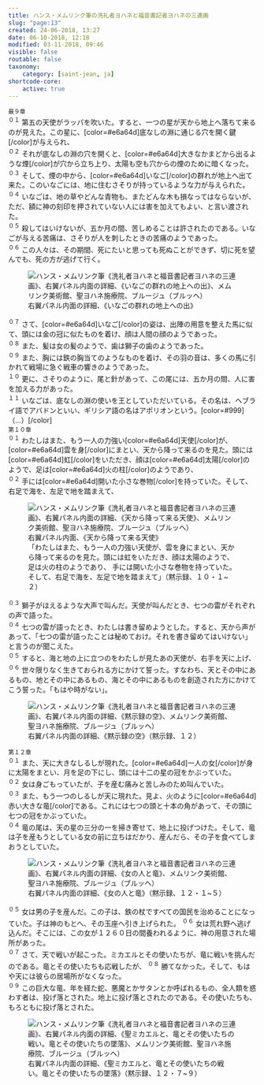 ```yaml
---
title: ハンス・メムリンク筆の洗礼者ヨハネと福音書記者ヨハネの三連画
slug: "page:13"
created: 24-06-2018, 13:27
date: 06-10-2018, 12:18
modified: 03-11-2018, 09:46
visible: false
routable: false
taxonomy:
    category: [saint-jean, ja]
shortcode-core:
    active: true
---
```

<sup>最９章</sup>  
<sup>０１</sup> 
第五の天使がラッパを吹いた。すると、一つの星が天から地上へ落ちて来るのが見えた。この星に、[color=#e6a64d]底なしの淵に通じる穴を開く鍵[/color]が与えられ、  
<sup>０２</sup> 
それが底なしの淵の穴を開くと、[color=#e6a64d]大きなかまどから出るような煙[/color]が穴から立ち上り、太陽も空も穴からの煙のために暗くなった。  
<sup>０３</sup> 
そして、煙の中から、[color=#e6a64d]いなご[/color]の群れが地上へ出て来た。このいなごには、地に住むさそりが持っているような力が与えられた。  
<sup>０４</sup> 
いなごは、地の草やどんな青物も、またどんな木も損なってはならないが、ただ、額に神の刻印を押されていない人には害を加えてもよい、と言い渡された。  
<sup>０５</sup> 
殺してはいけないが、五か月の間、苦しめることは許されたのである。いなごが与える苦痛は、さそりが人を刺したときの苦痛のようであった。  
<sup>０６</sup> 
この人々は、その期間、死にたいと思っても死ぬことができず、切に死を望んでも、死の方が逃げて行く。  

<figure><picture>
<source
sizes="(max-width: 767px) 98vw, (min-width: 959px) 50vw, 86vw"
srcset="
/user/sites/docs/pages/01.home/06.bruges/01.hopital-saint-jean/01.saint-jean/13.saint-jean_13/sauterelles-280.webp 280w,
/user/sites/docs/pages/01.home/06.bruges/01.hopital-saint-jean/01.saint-jean/13.saint-jean_13/sauterelles-380.webp 380w,
/user/sites/docs/pages/01.home/06.bruges/01.hopital-saint-jean/01.saint-jean/13.saint-jean_13/sauterelles-480.webp 480w,
/user/sites/docs/pages/01.home/06.bruges/01.hopital-saint-jean/01.saint-jean/13.saint-jean_13/sauterelles-640.webp 640w,
/user/sites/docs/pages/01.home/06.bruges/01.hopital-saint-jean/01.saint-jean/13.saint-jean_13/sauterelles-840.webp 840w,
/user/sites/docs/pages/01.home/06.bruges/01.hopital-saint-jean/01.saint-jean/13.saint-jean_13/sauterelles-1280.webp 1280w,
/user/sites/docs/pages/01.home/06.bruges/01.hopital-saint-jean/01.saint-jean/13.saint-jean_13/sauterelles-1600.webp 1600w,
/user/sites/docs/pages/01.home/06.bruges/01.hopital-saint-jean/01.saint-jean/13.saint-jean_13/sauterelles-1920.webp 1920w"
type="image/webp" />
<img
src="/user/sites/docs/pages/01.home/06.bruges/01.hopital-saint-jean/01.saint-jean/13.saint-jean_13/sauterelles-640.jpg" title="ハンス・メムリンク筆《洗礼者ヨハネと福音書記者ヨハネの三連画》、右翼パネル内面の詳細、《いなごの群れの地上への出》、メムリンク美術館、聖ヨハネ施療院、ブルージュ（ブルッヘ）" alt="ハンス・メムリンク筆《洗礼者ヨハネと福音書記者ヨハネの三連画》、右翼パネル内面の詳細、《いなごの群れの地上への出》、メムリンク美術館、聖ヨハネ施療院、ブルージュ（ブルッヘ）" class="class-80-img"
sizes="(max-width: 767px) 98vw, (min-width: 959px) 50vw, 86vw"
srcset="
/user/sites/docs/pages/01.home/06.bruges/01.hopital-saint-jean/01.saint-jean/13.saint-jean_13/sauterelles-280.jpg 280w,
/user/sites/docs/pages/01.home/06.bruges/01.hopital-saint-jean/01.saint-jean/13.saint-jean_13/sauterelles-380.jpg 380w,
/user/sites/docs/pages/01.home/06.bruges/01.hopital-saint-jean/01.saint-jean/13.saint-jean_13/sauterelles-480.jpg 480w,
/user/sites/docs/pages/01.home/06.bruges/01.hopital-saint-jean/01.saint-jean/13.saint-jean_13/sauterelles-640.jpg 640w,
/user/sites/docs/pages/01.home/06.bruges/01.hopital-saint-jean/01.saint-jean/13.saint-jean_13/sauterelles-840.jpg 840w,
/user/sites/docs/pages/01.home/06.bruges/01.hopital-saint-jean/01.saint-jean/13.saint-jean_13/sauterelles-1280.jpg 1280w,
/user/sites/docs/pages/01.home/06.bruges/01.hopital-saint-jean/01.saint-jean/13.saint-jean_13/sauterelles-1600.jpg 1600w,
/user/sites/docs/pages/01.home/06.bruges/01.hopital-saint-jean/01.saint-jean/13.saint-jean_13/sauterelles-1920.jpg 1920w">
</picture><figcaption>右翼パネル内面の詳細、《いなごの群れの地上への出》</figcaption></figure>

<sup>０７</sup> 
さて、[color=#e6a64d]いなご[/color]の姿は、出陣の用意を整えた馬に似て、頭には金の冠に似たものを着け、顔は人間の顔のようであった。  
<sup>０８</sup> 
また、髪は女の髪のようで、歯は獅子の歯のようであった。  
<sup>０９</sup> 
また、胸には鉄の胸当てのようなものを着け、その羽の音は、多くの馬に引かれて戦場に急ぐ戦車の響きのようであった。  
<sup>１０</sup> 
更に、さそりのように、尾と針があって、この尾には、五か月の間、人に害を加える力があった。  
<sup>１１</sup> 
いなごは、底なしの淵の使いを王としていただいている。その名は、ヘブライ語でアバドンといい、ギリシア語の名はアポリオンという。[color=#999]（…）[/color]  
<sup>第１０章</sup>  
<sup>０１</sup> 
わたしはまた、もう一人の力強い[color=#e6a64d]天使[/color]が、[color=#e6a64d]雲を身[/color]にまとい、天から降って来るのを見た。頭には[color=#e6a64d]虹[/color]をいただき、顔は[color=#e6a64d]太陽[/color]のようで、足は[color=#e6a64d]火の柱[/color]のようであり、  
<sup>０２</sup> 
手には[color=#e6a64d]開いた小さな巻物[/color]を持っていた。そして、右足で海を、左足で地を踏まえて、

<figure><picture>
<source
sizes="(max-width: 767px) 98vw, (min-width: 959px) 50vw, 86vw"
srcset="
/user/sites/docs/pages/01.home/06.bruges/01.hopital-saint-jean/01.saint-jean/13.saint-jean_13/ange-280.webp 280w,
/user/sites/docs/pages/01.home/06.bruges/01.hopital-saint-jean/01.saint-jean/13.saint-jean_13/ange-380.webp 380w,
/user/sites/docs/pages/01.home/06.bruges/01.hopital-saint-jean/01.saint-jean/13.saint-jean_13/ange-480.webp 480w,
/user/sites/docs/pages/01.home/06.bruges/01.hopital-saint-jean/01.saint-jean/13.saint-jean_13/ange-640.webp 640w,
/user/sites/docs/pages/01.home/06.bruges/01.hopital-saint-jean/01.saint-jean/13.saint-jean_13/ange-840.webp 840w,
/user/sites/docs/pages/01.home/06.bruges/01.hopital-saint-jean/01.saint-jean/13.saint-jean_13/ange-1280.webp 1280w,
/user/sites/docs/pages/01.home/06.bruges/01.hopital-saint-jean/01.saint-jean/13.saint-jean_13/ange-1600.webp 1600w,
/user/sites/docs/pages/01.home/06.bruges/01.hopital-saint-jean/01.saint-jean/13.saint-jean_13/ange-1920.webp 1920w"
type="image/webp" />
<img
src="/user/sites/docs/pages/01.home/06.bruges/01.hopital-saint-jean/01.saint-jean/13.saint-jean_13/ange-640.jpg" title="ハンス・メムリンク筆《洗礼者ヨハネと福音書記者ヨハネの三連画》、右翼パネル内面の詳細、《天から降って来る天使》、メムリンク美術館、聖ヨハネ施療院、ブルージュ（ブルッヘ）" alt="ハンス・メムリンク筆《洗礼者ヨハネと福音書記者ヨハネの三連画》、右翼パネル内面の詳細、《天から降って来る天使》、メムリンク美術館、聖ヨハネ施療院、ブルージュ（ブルッヘ）" class="class-80-img"
sizes="(max-width: 767px) 98vw, (min-width: 959px) 50vw, 86vw"
srcset="
/user/sites/docs/pages/01.home/06.bruges/01.hopital-saint-jean/01.saint-jean/13.saint-jean_13/ange-280.jpg 280w,
/user/sites/docs/pages/01.home/06.bruges/01.hopital-saint-jean/01.saint-jean/13.saint-jean_13/ange-380.jpg 380w,
/user/sites/docs/pages/01.home/06.bruges/01.hopital-saint-jean/01.saint-jean/13.saint-jean_13/ange-480.jpg 480w,
/user/sites/docs/pages/01.home/06.bruges/01.hopital-saint-jean/01.saint-jean/13.saint-jean_13/ange-640.jpg 640w,
/user/sites/docs/pages/01.home/06.bruges/01.hopital-saint-jean/01.saint-jean/13.saint-jean_13/ange-840.jpg 840w,
/user/sites/docs/pages/01.home/06.bruges/01.hopital-saint-jean/01.saint-jean/13.saint-jean_13/ange-1280.jpg 1280w,
/user/sites/docs/pages/01.home/06.bruges/01.hopital-saint-jean/01.saint-jean/13.saint-jean_13/ange-1600.jpg 1600w,
/user/sites/docs/pages/01.home/06.bruges/01.hopital-saint-jean/01.saint-jean/13.saint-jean_13/ange-1920.jpg 1920w">
</picture><figcaption>右翼パネル内面、《天から降って来る天使》<br>「わたしはまた、もう一人の力強い天使が、雲を身にまとい、天から降って来るのを見た。頭には虹をいただき、顔は太陽のようで、足は火の柱のようであり、
手には開いた小さな巻物を持っていた。そして、右足で海を、左足で地を踏まえて」（黙示録、１０・１~２）</figcaption></figure>

<sup>０３</sup> 
獅子がほえるような大声で叫んだ。天使が叫んだとき、七つの雷がそれぞれの声で語った。  
<sup>０４</sup> 
七つの雷が語ったとき、わたしは書き留めようとした。すると、天から声があって、「七つの雷が語ったことは秘めておけ。それを書き留めてはいけない」と言うのが聞こえた。  
<sup>０５</sup> 
すると、海と地の上に立つのをわたしが見たあの天使が、右手を天に上げ、 
<sup>０６</sup> 
世々限りなく生きておられる方にかけて誓った。すなわち、天とその中にあるもの、地とその中にあるもの、海とその中にあるものを創造された方にかけてこう誓った。「もはや時がない」。

<figure><picture>
<source
sizes="(max-width: 767px) 98vw, (min-width: 959px) 50vw, 86vw"
srcset="
/user/sites/docs/pages/01.home/06.bruges/01.hopital-saint-jean/01.saint-jean/13.saint-jean_13/bataille-celeste-280.webp 280w,
/user/sites/docs/pages/01.home/06.bruges/01.hopital-saint-jean/01.saint-jean/13.saint-jean_13/bataille-celeste-380.webp 380w,
/user/sites/docs/pages/01.home/06.bruges/01.hopital-saint-jean/01.saint-jean/13.saint-jean_13/bataille-celeste-480.webp 480w,
/user/sites/docs/pages/01.home/06.bruges/01.hopital-saint-jean/01.saint-jean/13.saint-jean_13/bataille-celeste-640.webp 640w,
/user/sites/docs/pages/01.home/06.bruges/01.hopital-saint-jean/01.saint-jean/13.saint-jean_13/bataille-celeste-840.webp 840w,
/user/sites/docs/pages/01.home/06.bruges/01.hopital-saint-jean/01.saint-jean/13.saint-jean_13/bataille-celeste-1280.webp 1280w,
/user/sites/docs/pages/01.home/06.bruges/01.hopital-saint-jean/01.saint-jean/13.saint-jean_13/bataille-celeste-1600.webp 1600w,
/user/sites/docs/pages/01.home/06.bruges/01.hopital-saint-jean/01.saint-jean/13.saint-jean_13/bataille-celeste-1920.webp 1920w"
type="image/webp" />
<img
src="/user/sites/docs/pages/01.home/06.bruges/01.hopital-saint-jean/01.saint-jean/13.saint-jean_13/bataille-celeste-640.jpg" title="ハンス・メムリンク筆《洗礼者ヨハネと福音書記者ヨハネの三連画》、右翼パネル内面の詳細、《黙示録の空》、メムリンク美術館、聖ヨハネ施療院、ブルージュ（ブルッヘ）" alt="ハンス・メムリンク筆《洗礼者ヨハネと福音書記者ヨハネの三連画》、右翼パネル内面の詳細、《黙示録の空》、メムリンク美術館、聖ヨハネ施療院、ブルージュ（ブルッヘ）" class="class-40-img"
sizes="(max-width: 767px) 98vw, (min-width: 959px) 50vw, 86vw"
srcset="
/user/sites/docs/pages/01.home/06.bruges/01.hopital-saint-jean/01.saint-jean/13.saint-jean_13/bataille-celeste-280.jpg 280w,
/user/sites/docs/pages/01.home/06.bruges/01.hopital-saint-jean/01.saint-jean/13.saint-jean_13/bataille-celeste-380.jpg 380w,
/user/sites/docs/pages/01.home/06.bruges/01.hopital-saint-jean/01.saint-jean/13.saint-jean_13/bataille-celeste-480.jpg 480w,
/user/sites/docs/pages/01.home/06.bruges/01.hopital-saint-jean/01.saint-jean/13.saint-jean_13/bataille-celeste-640.jpg 640w,
/user/sites/docs/pages/01.home/06.bruges/01.hopital-saint-jean/01.saint-jean/13.saint-jean_13/bataille-celeste-840.jpg 840w,
/user/sites/docs/pages/01.home/06.bruges/01.hopital-saint-jean/01.saint-jean/13.saint-jean_13/bataille-celeste-1280.jpg 1280w,
/user/sites/docs/pages/01.home/06.bruges/01.hopital-saint-jean/01.saint-jean/13.saint-jean_13/bataille-celeste-1600.jpg 1600w,
/user/sites/docs/pages/01.home/06.bruges/01.hopital-saint-jean/01.saint-jean/13.saint-jean_13/bataille-celeste-1920.jpg 1920w">
</picture><figcaption>右翼パネル内面の詳細、《黙示録の空》（黙示録、１２）</figcaption></figure>

<sup>第１２章</sup>  
<sup>０１</sup> 
また、天に大きなしるしが現れた。[color=#e6a64d]一人の女[/color]が身に太陽をまとい、月を足の下にし、頭には十二の星の冠をかぶっていた。  
<sup>０２</sup> 
女は身ごもっていたが、子を産む痛みと苦しみのため叫んでいた。  
<sup>０３</sup> 
また、もう一つのしるしが天に現れた。見よ、火のように[color=#e6a64d]赤い大きな竜[/color]である。これには七つの頭と十本の角があって、その頭に七つの冠をかぶっていた。  
<sup>０４</sup> 
竜の尾は、天の星の三分の一を掃き寄せて、地上に投げつけた。そして、竜は子を産もうとしている女の前に立ちはだかり、産んだら、その子を食べてしまおうとしていた。

<figure><picture>
<source
sizes="(max-width: 767px) 98vw, (min-width: 959px) 50vw, 86vw"
srcset="
/user/sites/docs/pages/01.home/06.bruges/01.hopital-saint-jean/01.saint-jean/13.saint-jean_13/femme-et-dragon-280.webp 280w,
/user/sites/docs/pages/01.home/06.bruges/01.hopital-saint-jean/01.saint-jean/13.saint-jean_13/femme-et-dragon-380.webp 380w,
/user/sites/docs/pages/01.home/06.bruges/01.hopital-saint-jean/01.saint-jean/13.saint-jean_13/femme-et-dragon-480.webp 480w,
/user/sites/docs/pages/01.home/06.bruges/01.hopital-saint-jean/01.saint-jean/13.saint-jean_13/femme-et-dragon-640.webp 640w,
/user/sites/docs/pages/01.home/06.bruges/01.hopital-saint-jean/01.saint-jean/13.saint-jean_13/femme-et-dragon-840.webp 840w,
/user/sites/docs/pages/01.home/06.bruges/01.hopital-saint-jean/01.saint-jean/13.saint-jean_13/femme-et-dragon-1280.webp 1280w,
/user/sites/docs/pages/01.home/06.bruges/01.hopital-saint-jean/01.saint-jean/13.saint-jean_13/femme-et-dragon-1600.webp 1600w,
/user/sites/docs/pages/01.home/06.bruges/01.hopital-saint-jean/01.saint-jean/13.saint-jean_13/femme-et-dragon-1920.webp 1920w"
type="image/webp" />
<img
src="/user/sites/docs/pages/01.home/06.bruges/01.hopital-saint-jean/01.saint-jean/13.saint-jean_13/femme-et-dragon-640.jpg" title="ハンス・メムリンク筆《洗礼者ヨハネと福音書記者ヨハネの三連画》、右翼パネル内面の詳細、《女の人と竜》、メムリンク美術館、聖ヨハネ施療院、ブルージュ（ブルッヘ）" alt="ハンス・メムリンク筆《洗礼者ヨハネと福音書記者ヨハネの三連画》、右翼パネル内面の詳細、《女の人と竜》、メムリンク美術館、聖ヨハネ施療院、ブルージュ（ブルッヘ）" class="class-diane-img"
sizes="(max-width: 767px) 98vw, (min-width: 959px) 50vw, 86vw"
srcset="
/user/sites/docs/pages/01.home/06.bruges/01.hopital-saint-jean/01.saint-jean/13.saint-jean_13/femme-et-dragon-280.jpg 280w,
/user/sites/docs/pages/01.home/06.bruges/01.hopital-saint-jean/01.saint-jean/13.saint-jean_13/femme-et-dragon-380.jpg 380w,
/user/sites/docs/pages/01.home/06.bruges/01.hopital-saint-jean/01.saint-jean/13.saint-jean_13/femme-et-dragon-480.jpg 480w,
/user/sites/docs/pages/01.home/06.bruges/01.hopital-saint-jean/01.saint-jean/13.saint-jean_13/femme-et-dragon-640.jpg 640w,
/user/sites/docs/pages/01.home/06.bruges/01.hopital-saint-jean/01.saint-jean/13.saint-jean_13/femme-et-dragon-840.jpg 840w,
/user/sites/docs/pages/01.home/06.bruges/01.hopital-saint-jean/01.saint-jean/13.saint-jean_13/femme-et-dragon-1280.jpg 1280w,
/user/sites/docs/pages/01.home/06.bruges/01.hopital-saint-jean/01.saint-jean/13.saint-jean_13/femme-et-dragon-1600.jpg 1600w,
/user/sites/docs/pages/01.home/06.bruges/01.hopital-saint-jean/01.saint-jean/13.saint-jean_13/femme-et-dragon-1920.jpg 1920w">
</picture><figcaption>右翼パネル内面の詳細、《女の人と竜》（黙示録、１２・１~５）</figcaption></figure>

<sup>０５</sup> 
女は男の子を産んだ。この子は、鉄の杖ですべての国民を治めることになっていた。子は神のもとへ、その玉座へ引き上げられた。 
<sup>０６</sup> 
女は荒れ野へ逃げ込んだ。そこには、この女が１２６０日の間養われるように、神の用意された場所があった。  
<sup>０７</sup> 
さて、天で戦いが起こった。ミカエルとその使いたちが、竜に戦いを挑んだのである。竜とその使いたちも応戦したが、 
<sup>０８</sup> 
勝てなかった。そして、もはや天には彼らの居場所がなくなった。  
<sup>０９</sup> 
この巨大な竜、年を経た蛇、悪魔とかサタンとか呼ばれるもの、全人類を惑わす者は、投げ落とされた。地上に投げ落とされたのである。その使いたちも、もろともに投げ落とされた。

<figure><picture>
<source
sizes="(max-width: 767px) 98vw, (min-width: 959px) 50vw, 86vw"
srcset="
/user/sites/docs/pages/01.home/06.bruges/01.hopital-saint-jean/01.saint-jean/13.saint-jean_13/saint-michel-280.webp 280w,
/user/sites/docs/pages/01.home/06.bruges/01.hopital-saint-jean/01.saint-jean/13.saint-jean_13/saint-michel-380.webp 380w,
/user/sites/docs/pages/01.home/06.bruges/01.hopital-saint-jean/01.saint-jean/13.saint-jean_13/saint-michel-480.webp 480w,
/user/sites/docs/pages/01.home/06.bruges/01.hopital-saint-jean/01.saint-jean/13.saint-jean_13/saint-michel-640.webp 640w,
/user/sites/docs/pages/01.home/06.bruges/01.hopital-saint-jean/01.saint-jean/13.saint-jean_13/saint-michel-840.webp 840w,
/user/sites/docs/pages/01.home/06.bruges/01.hopital-saint-jean/01.saint-jean/13.saint-jean_13/saint-michel-1280.webp 1280w,
/user/sites/docs/pages/01.home/06.bruges/01.hopital-saint-jean/01.saint-jean/13.saint-jean_13/saint-michel-1600.webp 1600w,
/user/sites/docs/pages/01.home/06.bruges/01.hopital-saint-jean/01.saint-jean/13.saint-jean_13/saint-michel-1920.webp 1920w"
type="image/webp" />
<img
src="/user/sites/docs/pages/01.home/06.bruges/01.hopital-saint-jean/01.saint-jean/13.saint-jean_13/saint-michel-640.jpg" title="ハンス・メムリンク筆《洗礼者ヨハネと福音書記者ヨハネの三連画》、右翼パネル内面の詳細、《聖ミカエルと、竜とその使いたちの戦い。竜とその使いたちの墜落》、メムリンク美術館、聖ヨハネ施療院、ブルージュ（ブルッヘ）" alt="ハンス・メムリンク筆《洗礼者ヨハネと福音書記者ヨハネの三連画》、右翼パネル内面の詳細、《聖ミカエルと、竜とその使いたちの戦い。竜とその使いたちの墜落》、メムリンク美術館、聖ヨハネ施療院、ブルージュ（ブルッヘ）" class="class-80-img"
sizes="(max-width: 767px) 98vw, (min-width: 959px) 50vw, 86vw"
srcset="
/user/sites/docs/pages/01.home/06.bruges/01.hopital-saint-jean/01.saint-jean/13.saint-jean_13/saint-michel-280.jpg 280w,
/user/sites/docs/pages/01.home/06.bruges/01.hopital-saint-jean/01.saint-jean/13.saint-jean_13/saint-michel-380.jpg 380w,
/user/sites/docs/pages/01.home/06.bruges/01.hopital-saint-jean/01.saint-jean/13.saint-jean_13/saint-michel-480.jpg 480w,
/user/sites/docs/pages/01.home/06.bruges/01.hopital-saint-jean/01.saint-jean/13.saint-jean_13/saint-michel-640.jpg 640w,
/user/sites/docs/pages/01.home/06.bruges/01.hopital-saint-jean/01.saint-jean/13.saint-jean_13/saint-michel-840.jpg 840w,
/user/sites/docs/pages/01.home/06.bruges/01.hopital-saint-jean/01.saint-jean/13.saint-jean_13/saint-michel-1280.jpg 1280w,
/user/sites/docs/pages/01.home/06.bruges/01.hopital-saint-jean/01.saint-jean/13.saint-jean_13/saint-michel-1600.jpg 1600w,
/user/sites/docs/pages/01.home/06.bruges/01.hopital-saint-jean/01.saint-jean/13.saint-jean_13/saint-michel-1920.jpg 1920w">
</picture><figcaption>右翼パネル内面の詳細、《聖ミカエルと、竜とその使いたちの戦い。竜とその使いたちの墜落》（黙示録、１２・７~９）</figcaption></figure>